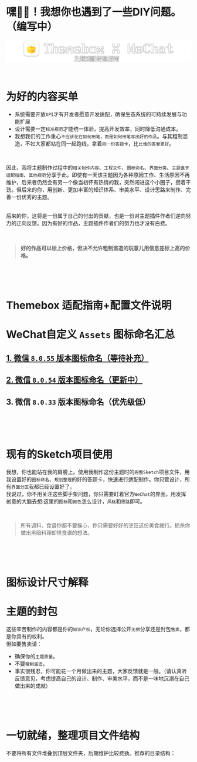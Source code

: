 # 嘿👋🏻！我想你也遇到了一些DIY问题。（编写中）

![标题图](/images/标题图.png)

<br>

# 为好的内容买单
- 系统需要开放` API `才有开发者愿意开发适配，确保生态系统的可持续发展与功能扩展
- 设计需要一定`标准规范`才能统一体验，提高开发效率，同时降低沟通成本。
- 我想我们的工作重心`不应该花在如何用笔，而是如何用笔写出好的作品`。与其粗制滥造，不如大家都站在同一起跑线，拿着`同一份答题卡`，比`比谁的答卷更好`。
  
<br>

   因此，我将主题制作过程中的`相关制作内容`、`工程文件`、`图标命名`、`界面分类`、`主题盒子适配指南`、`其他规范`分享于此。即使有一天该主题因为各种原因工作、生活原因不再维护，后来者仍然会有另一个像当初怀有热情的我，突然闯进这个小圈子，攒着干劲。但后来的你，用创新、更加丰富的知识体系、审美水平、设计思路来制作、完善一份优秀的主题。

<br>
后来的你，这将是一份属于自己的付出的贡献，也是一份对主题插件作者们逆向努力的正向反馈。因为有好的作品，主题插件作者们的努力也才没有白费。
<br>
<br>
<br>

> **好的作品可以标上价格，但决不允许粗制滥造的玩意儿用信息差标上高的价格。**


<br><br><br>

# Themebox 适配指南+配置文件说明

# WeChat自定义 `Assets` 图标命名汇总

## [1. 微信 `8.0.55` 版本图标命名（等待补充）](docs/WeChat/WeChat_8.0.55图标汇总.md)

## [2. 微信 `8.0.54` 版本图标命名（更新中）](docs/WeChat/WeChat_8.0.54图标汇总.md)

## 3. 微信 `8.0.33` 版本图标命名（优先级低）

  <br><br><br>
# 现有的Sketch项目使用
我想，你也能站在我的肩膀上。使用我制作这份主题时的`完整Sketch`项目文件，用我设置好的`图标命名`、`规划整理`的好的答题卡，快速进行适配制作。你只管设计，所有`界面分区`我都已经设置好了。<br>我说过，你不用关注这些脚手架问题，你只需要盯着官方`WeChat`的界面，用发挥创意的大脑去想:这里的`图标`和`颜色`怎么设计，`风格`和`思路`即可。

<br>

> 所有调料、食谱你都不要操心，你只需要好好的烹饪这份美食就行。扼杀你做出黑暗料理却怪食谱的想法。

<br><br><br>
# 图标设计尺寸解释

# 主题的封包
这些辛苦制作的内容都是你的`知识产权`，无论你选择公开`无偿`分享还是封包`售卖`，都是你具有的权利。<br>
但如要售卖请：
- 确保你的`主题质量`。
- 不要`粗制滥造`。
- 事实很残忍，你可能花一个月做出来的主题，大家反馈就是一般。（请认真听反馈意见，考虑提高自己的设计、制作、审美水平，而不是一味地沉溺在自己做出来的成就）

<br><br><br>
# 一切就绪，整理项目文件结构
不要将所有文件堆叠到顶层文件夹，后期维护比较费劲。推荐的目录结构：
